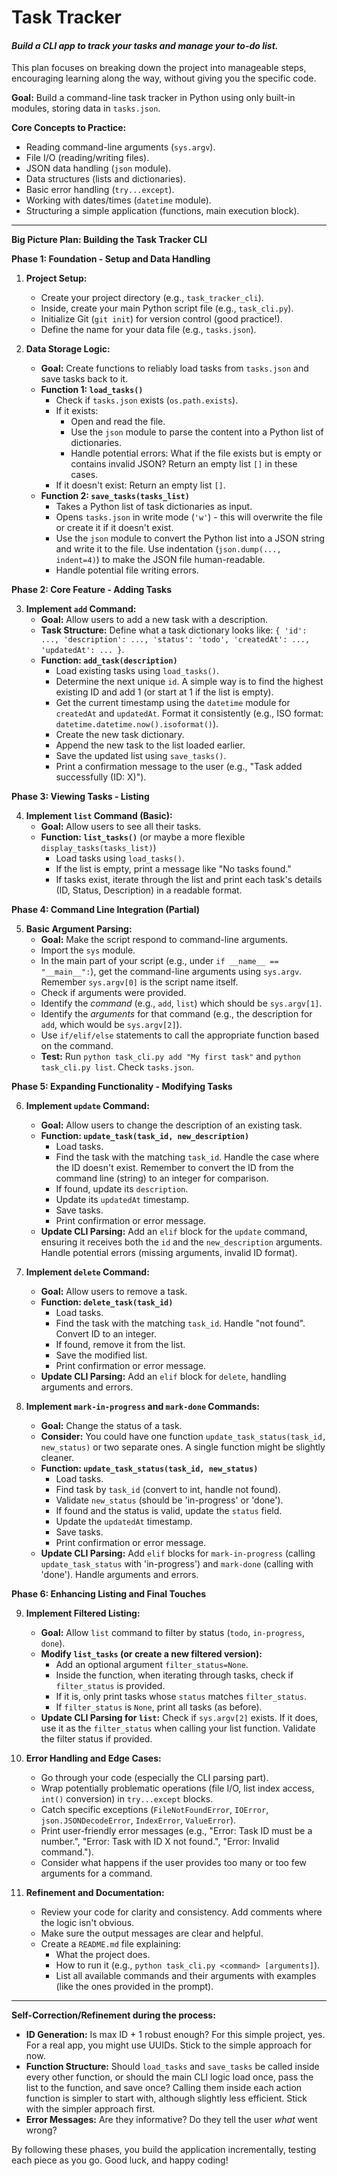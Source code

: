 
# Task Tracker

#### *Build a CLI app to track your tasks and manage your to-do list.*


This plan focuses on breaking down the project into manageable steps, encouraging learning along the way, without giving you the specific code.

**Goal:** Build a command-line task tracker in Python using only built-in modules, storing data in `tasks.json`.

**Core Concepts to Practice:**

*   Reading command-line arguments (`sys.argv`).
*   File I/O (reading/writing files).
*   JSON data handling (`json` module).
*   Data structures (lists and dictionaries).
*   Basic error handling (`try...except`).
*   Working with dates/times (`datetime` module).
*   Structuring a simple application (functions, main execution block).

---

**Big Picture Plan: Building the Task Tracker CLI**

**Phase 1: Foundation - Setup and Data Handling**

1.  **Project Setup:**
    *   Create your project directory (e.g., `task_tracker_cli`).
    *   Inside, create your main Python script file (e.g., `task_cli.py`).
    *   Initialize Git (`git init`) for version control (good practice!).
    *   Define the name for your data file (e.g., `tasks.json`).

2.  **Data Storage Logic:**
    *   **Goal:** Create functions to reliably load tasks from `tasks.json` and save tasks back to it.
    *   **Function 1: `load_tasks()`**
        *   Check if `tasks.json` exists (`os.path.exists`).
        *   If it exists:
            *   Open and read the file.
            *   Use the `json` module to parse the content into a Python list of dictionaries.
            *   Handle potential errors: What if the file exists but is empty or contains invalid JSON? Return an empty list `[]` in these cases.
        *   If it doesn't exist: Return an empty list `[]`.
    *   **Function 2: `save_tasks(tasks_list)`**
        *   Takes a Python list of task dictionaries as input.
        *   Opens `tasks.json` in write mode (`'w'`) - this will overwrite the file or create it if it doesn't exist.
        *   Use the `json` module to convert the Python list into a JSON string and write it to the file. Use indentation (`json.dump(..., indent=4)`) to make the JSON file human-readable.
        *   Handle potential file writing errors.

**Phase 2: Core Feature - Adding Tasks**

3.  **Implement `add` Command:**
    *   **Goal:** Allow users to add a new task with a description.
    *   **Task Structure:** Define what a task dictionary looks like: `{ 'id': ..., 'description': ..., 'status': 'todo', 'createdAt': ..., 'updatedAt': ... }`.
    *   **Function: `add_task(description)`**
        *   Load existing tasks using `load_tasks()`.
        *   Determine the next unique `id`. A simple way is to find the highest existing ID and add 1 (or start at 1 if the list is empty).
        *   Get the current timestamp using the `datetime` module for `createdAt` and `updatedAt`. Format it consistently (e.g., ISO format: `datetime.datetime.now().isoformat()`).
        *   Create the new task dictionary.
        *   Append the new task to the list loaded earlier.
        *   Save the updated list using `save_tasks()`.
        *   Print a confirmation message to the user (e.g., "Task added successfully (ID: X)").

**Phase 3: Viewing Tasks - Listing**

4.  **Implement `list` Command (Basic):**
    *   **Goal:** Allow users to see all their tasks.
    *   **Function: `list_tasks()`** (or maybe a more flexible `display_tasks(tasks_list)`)
        *   Load tasks using `load_tasks()`.
        *   If the list is empty, print a message like "No tasks found."
        *   If tasks exist, iterate through the list and print each task's details (ID, Status, Description) in a readable format.

**Phase 4: Command Line Integration (Partial)**

5.  **Basic Argument Parsing:**
    *   **Goal:** Make the script respond to command-line arguments.
    *   Import the `sys` module.
    *   In the main part of your script (e.g., under `if __name__ == "__main__":`), get the command-line arguments using `sys.argv`. Remember `sys.argv[0]` is the script name itself.
    *   Check if arguments were provided.
    *   Identify the *command* (e.g., `add`, `list`) which should be `sys.argv[1]`.
    *   Identify the *arguments* for that command (e.g., the description for `add`, which would be `sys.argv[2]`).
    *   Use `if/elif/else` statements to call the appropriate function based on the command.
    *   **Test:** Run `python task_cli.py add "My first task"` and `python task_cli.py list`. Check `tasks.json`.

**Phase 5: Expanding Functionality - Modifying Tasks**

6.  **Implement `update` Command:**
    *   **Goal:** Allow users to change the description of an existing task.
    *   **Function: `update_task(task_id, new_description)`**
        *   Load tasks.
        *   Find the task with the matching `task_id`. Handle the case where the ID doesn't exist. Remember to convert the ID from the command line (string) to an integer for comparison.
        *   If found, update its `description`.
        *   Update its `updatedAt` timestamp.
        *   Save tasks.
        *   Print confirmation or error message.
    *   **Update CLI Parsing:** Add an `elif` block for the `update` command, ensuring it receives both the `id` and the `new_description` arguments. Handle potential errors (missing arguments, invalid ID format).

7.  **Implement `delete` Command:**
    *   **Goal:** Allow users to remove a task.
    *   **Function: `delete_task(task_id)`**
        *   Load tasks.
        *   Find the task with the matching `task_id`. Handle "not found". Convert ID to an integer.
        *   If found, remove it from the list.
        *   Save the modified list.
        *   Print confirmation or error message.
    *   **Update CLI Parsing:** Add an `elif` block for `delete`, handling arguments and errors.

8.  **Implement `mark-in-progress` and `mark-done` Commands:**
    *   **Goal:** Change the status of a task.
    *   **Consider:** You could have one function `update_task_status(task_id, new_status)` or two separate ones. A single function might be slightly cleaner.
    *   **Function: `update_task_status(task_id, new_status)`**
        *   Load tasks.
        *   Find task by `task_id` (convert to int, handle not found).
        *   Validate `new_status` (should be 'in-progress' or 'done').
        *   If found and the status is valid, update the `status` field.
        *   Update the `updatedAt` timestamp.
        *   Save tasks.
        *   Print confirmation or error message.
    *   **Update CLI Parsing:** Add `elif` blocks for `mark-in-progress` (calling `update_task_status` with 'in-progress') and `mark-done` (calling with 'done'). Handle arguments and errors.

**Phase 6: Enhancing Listing and Final Touches**

9.  **Implement Filtered Listing:**
    *   **Goal:** Allow `list` command to filter by status (`todo`, `in-progress`, `done`).
    *   **Modify `list_tasks` (or create a new filtered version):**
        *   Add an optional argument `filter_status=None`.
        *   Inside the function, when iterating through tasks, check if `filter_status` is provided.
        *   If it is, only print tasks whose `status` matches `filter_status`.
        *   If `filter_status` is `None`, print all tasks (as before).
    *   **Update CLI Parsing for `list`:** Check if `sys.argv[2]` exists. If it does, use it as the `filter_status` when calling your list function. Validate the filter status if provided.

10. **Error Handling and Edge Cases:**
    *   Go through your code (especially the CLI parsing part).
    *   Wrap potentially problematic operations (file I/O, list index access, `int()` conversion) in `try...except` blocks.
    *   Catch specific exceptions (`FileNotFoundError`, `IOError`, `json.JSONDecodeError`, `IndexError`, `ValueError`).
    *   Print user-friendly error messages (e.g., "Error: Task ID must be a number.", "Error: Task with ID X not found.", "Error: Invalid command.").
    *   Consider what happens if the user provides too many or too few arguments for a command.

11. **Refinement and Documentation:**
    *   Review your code for clarity and consistency. Add comments where the logic isn't obvious.
    *   Make sure the output messages are clear and helpful.
    *   Create a `README.md` file explaining:
        *   What the project does.
        *   How to run it (e.g., `python task_cli.py <command> [arguments]`).
        *   List all available commands and their arguments with examples (like the ones provided in the prompt).

---

**Self-Correction/Refinement during the process:**

*   **ID Generation:** Is max ID + 1 robust enough? For this simple project, yes. For a real app, you might use UUIDs. Stick to the simple approach for now.
*   **Function Structure:** Should `load_tasks` and `save_tasks` be called inside every other function, or should the main CLI logic load once, pass the list to the function, and save once? Calling them inside each action function is simpler to start with, although slightly less efficient. Stick with the simpler approach first.
*   **Error Messages:** Are they informative? Do they tell the user *what* went wrong?

By following these phases, you build the application incrementally, testing each piece as you go. Good luck, and happy coding!

